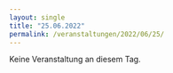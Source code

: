 ```yaml
---
layout: single
title: "25.06.2022"
permalink: /veranstaltungen/2022/06/25/
---
```


Keine Veranstaltung an diesem Tag.
